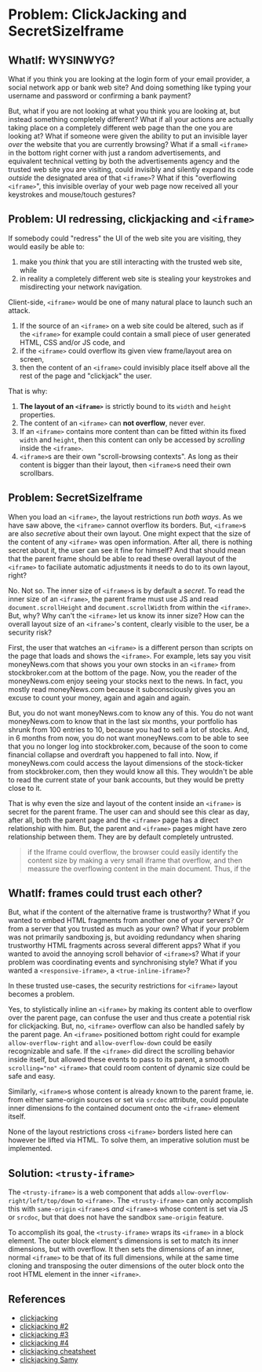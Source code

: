 # Problem: ClickJacking and SecretSizeIframe

## WhatIf: WYSINWYG?

What if you think you are looking at the login form of your email provider, a social network app or 
bank web site? And doing something like typing your username and password or confirming a bank payment?

But, what if you are not looking at what you think you are looking at, but instead something completely 
different? What if all your actions are actually taking place on a completely different web page than 
the one you are looking at? What if someone were given the ability to put an invisible layer *over* 
the website that you are currently browsing? What if a small `<iframe>` in the bottom right corner 
with just a random advertisements, and equivalent technical vetting by both the advertisements agency
and the trusted web site you are visiting, could invisibly and silently expand its code *outside* the 
designated area of that `<iframe>`? What if this "overflowing `<iframe>`", this invisible overlay of 
your web page now received all your keystrokes and mouse/touch gestures?

## Problem: UI redressing, clickjacking and `<iframe>`

If somebody could "redress" the UI of the web site you are visiting, they would easily be able to:
1. make you *think* that you are still interacting with the trusted web site, while
2. in reality a completely different web site is stealing your keystrokes and misdirecting 
   your network navigation.

Client-side, `<iframe>` would be one of many natural place to launch such an attack. 

1. If the source of an `<iframe>` on a web site could be altered, such as if the `<iframe>` 
   for example could contain a small piece of user generated HTML, CSS and/or JS code, and
2. if the `<iframe>` could overflow its given view frame/layout area on screen, 
3. then the content of an `<iframe>` could invisibly place itself above all the rest of the page
   and "clickjack" the user.

That is why:
1. **The layout of an `<iframe>`** is strictly bound to its `width` and `height` properties.
2. The content of an `<iframe>` can **not overflow**, never ever.
3. If an `<iframe>` contains more content than can be fitted within its fixed `width` and `height`,
   then this content can only be accessed by *scrolling* inside the `<iframe>`.
4. `<iframe>`s are their own "scroll-browsing contexts". As long as their content is bigger
   than their layout, then `<iframe>`s need their own scrollbars.
   
## Problem: SecretSizeIframe

When you load an `<iframe>`, the layout restrictions run *both ways*. As we have saw above, the
`<iframe>` cannot overflow its borders. But, `<iframe>`s are also *secretive* about their own layout.
One might expect that the size of the content of any `<iframe>` was open information. After all, there
is nothing secret about it, the user can see it fine for himself? And that should mean that the parent
frame should be able to read these overall layout of the `<iframe>` to faciliate automatic adjustments
it needs to do to its own layout, right?
                                                          
No. Not so. The inner size of `<iframe>`s is by default a *secret*. To read the inner size of an 
`<iframe>`, the parent frame must use JS and read `document.scrollHeight` and `document.scrollWidth` 
from within the `<iframe>`. But, why? Why can't the `<iframe>` let us know its inner size? How can 
the overall layout size of an `<iframe>`'s content, clearly visible to the user, be a security risk?

First, the user that watches an `<iframe>` is a different person than scripts on the page that loads 
and shows the `<iframe>`. For example, lets say you visit moneyNews.com that shows you your own stocks
in an `<iframe>` from stockbroker.com at the bottom of the page. Now, you the reader of the moneyNews.com 
enjoy seeing your stocks next to the news. In fact, you mostly read moneyNews.com because it 
subconsciously gives you an excuse to count your money, again and again and again. 

But, you do not want moneyNews.com to know any of this. You do not want moneyNews.com to know that in 
the last six months, your portfolio has shrunk from 100 entries to 10, because you had to sell a lot of
stocks. And, in 6 months from now, you do not want moneyNews.com to be able to see that you no longer
log into stockbroker.com, because of the soon to come financial collapse and overdraft you happened
to fall into. Now, if moneyNews.com could access the layout dimensions of the stock-ticker from 
stockbroker.com, then they would know all this. They wouldn't be able to read the current state of your
bank accounts, but they would be pretty close to it.

That is why even the size and layout of the content inside an `<iframe>` is secret for the parent frame.
The user can and should see this clear as day, after all, both the parent page and the `<iframe>` page
has a direct relationship with him. But, the parent and `<iframe>` pages might have zero relationship
between them. They are by default completely untrusted.

> if the Iframe could overflow, the browser could easily identify the content size by making a very small
> iframe that overflow, and then meassure the overflowing content in the main document.
> Thus, if the 

## WhatIf: frames could trust each other?

But, what if the content of the alternative frame is trustworthy? What if you wanted to embed HTML
fragments from another one of your servers? Or from a server that you trusted as much as your own?
What if your problem was not primarily sandboxing js, but avoiding redundancy when sharing 
trustworthy HTML fragments across several different apps? What if you wanted to avoid the annoying 
scroll behavior of `<iframe>`s? What if your problem was coordinating events and synchronising style?
What if you wanted a `<responsive-iframe>`, a `<true-inline-iframe>`?

In these trusted use-cases, the security restrictions for `<iframe>` layout becomes a problem.

Yes, to stylistically inline an `<iframe>` by making its content able to overflow 
over the parent page, can confuse the user and thus create a potential risk for clickjacking. 
But, no, `<iframe>` overflow can also be handled safely by the parent page. 
An `<iframe>` positioned bottom right could for example `allow-overflow-right` and 
`allow-overflow-down` could be easily recognizable and safe. 
If the `<iframe>` did direct the scrolling behavior inside itself, but allowed these events to pass 
to its parent, a smooth `scrolling="no"` `<iframe>` that could room content of dynamic size could
be safe and easy.

Similarly, `<iframe>`s whose content is already known to the parent frame, ie. from either same-origin
sources or set via `srcdoc` attribute, could populate inner dimensions fo the contained document
onto the `<iframe>` element itself. 

None of the layout restrictions cross `<iframe>` borders listed here can however be lifted via HTML.
To solve them, an imperative solution must be implemented.

## Solution: `<trusty-iframe>`

The `<trusty-iframe>` is a web component that adds `allow-overflow-right/left/top/down` to `<iframe>`.
The `<trusty-iframe>` can only accomplish this with `same-origin` `<iframe>`s *and*
`<iframe>`s whose content is set via JS or `srcdoc`, but that does not have the sandbox `same-origin`
feature.

To accomplish its goal, the `<trusty-iframe>` wraps its `<iframe>` in a block element. 
The outer block element's dimensions is set to match its inner dimensions, but with overflow.
It then sets the dimensions of an inner, normal `<iframe>` to be that of its full dimensions,
while at the same time cloning and transposing the outer dimensions of the outer block onto the 
root HTML element in the inner `<iframe>`.




## References

 * [clickjacking](https://en.wikipedia.org/wiki/Clickjacking)
 * [clickjacking #2](http://javascript.info/clickjacking)
 * [clickjacking #3](https://ncrypter.net/what-is-clickjacking-and-how-to-protect-yourself-44642b164abc)
 * [clickjacking #4](https://stackoverflow.com/questions/26018851/does-facebook-like-button-vulnerable-to-clickjacking)
 * [clickjacking cheatsheet](https://github.com/OWASP/CheatSheetSeries/blob/master/cheatsheets/Clickjacking_Defense_Cheat_Sheet.md)
 * [clickjacking Samy](https://github.com/samyk/quickjack/blob/master/README.md)